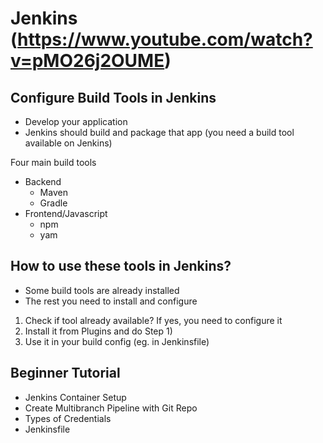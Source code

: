 # Jenkins (https://www.youtube.com/watch?v=pMO26j2OUME)
## Configure Build Tools in Jenkins
- Develop your application
- Jenkins should build and package that app (you need a build tool available on Jenkins)

Four main build tools
- Backend
    - Maven
    - Gradle
- Frontend/Javascript
    - npm
    - yam

## How to use these tools in Jenkins?
- Some build tools are already installed
- The rest you need to install and configure

1. Check if tool already available? If yes, you need to configure it
2. Install it from Plugins and do Step 1)
3. Use it in your build config (eg. in Jenkinsfile)

## Beginner Tutorial
- Jenkins Container Setup
- Create Multibranch Pipeline with Git Repo
- Types of Credentials
- Jenkinsfile 